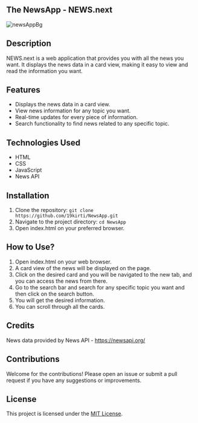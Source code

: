 ## The NewsApp - NEWS.next

![newsAppBg](https://github.com/user-attachments/assets/d8f9dad9-fa76-4afe-83f9-e43a3bb8dcae)


## Description
NEWS.next is a web application that provides you with all the news you want. It displays the news data in a card view, making it easy to view and read the information you want.

## Features
- Displays the news data in a card view.
- View news information for any topic you want.
- Real-time updates for every piece of information.
- Search functionality to find news related to any specific topic.

## Technologies Used
- HTML
- CSS
- JavaScript
- News API

## Installation
1. Clone the repository: `git clone https://github.com/19kirti/NewsApp.git`
2. Navigate to the project directory: `cd NewsApp`
3. Open index.html on your preferred browser. 

## How to Use?
1. Open index.html on your web browser.
2. A card view of the news will be displayed on the page.
3. Click on the desired card and you will be navigated to the new tab, and you can access the news from there.
4. Go to the search bar and search for any specific topic you want and then click on the search button.
5. You will get the desired information.
6. You can scroll through all the cards.

## Credits
News data provided by News API - https://newsapi.org/

## Contributions
Welcome for the contributions! Please open an issue or submit a pull request if you have any suggestions or improvements.

## License
This project is licensed under the [MIT License](LICENSE).
